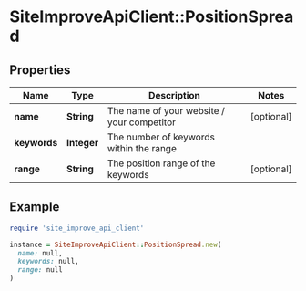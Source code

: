 # SiteImproveApiClient::PositionSpread

## Properties

| Name | Type | Description | Notes |
| ---- | ---- | ----------- | ----- |
| **name** | **String** | The name of your website / your competitor | [optional] |
| **keywords** | **Integer** | The number of keywords within the range |  |
| **range** | **String** | The position range of the keywords | [optional] |

## Example

```ruby
require 'site_improve_api_client'

instance = SiteImproveApiClient::PositionSpread.new(
  name: null,
  keywords: null,
  range: null
)
```

